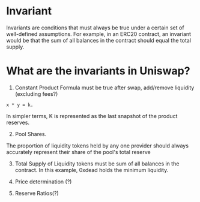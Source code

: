 # Invariant

Invariants are conditions that must always be true under a certain set of well-defined assumptions. For example, in an ERC20 contract, an invariant would be that the sum of all balances in the contract should equal the total supply.

# What are the invariants in Uniswap?

1. Constant Product Formula must be true after swap, add/remove liquidity (excluding fees?)

`x * y = k.`

In simpler terms, K is represented as the last snapshot of the product reserves.

2. Pool Shares.

The proportion of liquidity tokens held by any one provider should always accurately represent their share of the pool's total reserve

3. Total Supply of Liquidity tokens must be sum of all balances in the contract. In this example, 0xdead holds the minimum liquidity.

4. Price determination (?)
5. Reserve Ratios(?)
